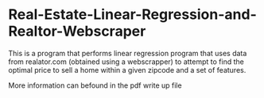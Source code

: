 # Real-Estate-Linear-Regression-and-Realtor-Webscraper
This is a program that performs linear regression program that uses data from 
realator.com (obtained using a webscrapper) to attempt to find the optimal price 
to sell a home within a given zipcode and a set of features.

More information can befound in the pdf write up file
